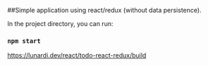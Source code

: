 ##Simple application using react/redux (without data persistence). 

In the project directory, you can run:

### `npm start`

https://lunardi.dev/react/todo-react-redux/build
